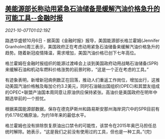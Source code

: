 <!--1633570262000-->
[美能源部长称动用紧急石油储备是缓解汽油价格急升的可能工具--金融时报](https://cn.reuters.com/article/usa-energy-secretary-stock-oil-1006-wedn-idCNKBS2GX020)
------

<div><i>2021-10-07T01:02:19Z</i></div><p>路透华盛顿10月6日 - 据英国《金融时报》报导，美国能源部长格兰霍姆(Jennifer Granholm)周三表示，美国政府正在考虑动用紧急石油储备来缓解汽油价格急升的趋势。随着新冠疫情降温，需求增加，美国汽油价格已创下七年高位。</p><p>格兰霍姆在金融时报组织的能源过渡峰会上谈到美国政府动用战略石油储备(SPR)来缓解石油和机动车燃料价格涨势的前景时称，“这是一个正在考虑的工具。”</p><p>有迹象表明，新增新冠病例数正在回落，推动人们重返工作岗位，增加出行，这推动美国汽油价格触及每加仑约3.2美元，同时石油输出国组织(OPEC)和其盟友组成的OPEC+联盟产油国本周同意让原油供应保持紧张。高油价是美国政府在明年中期选举前的一个担忧。</p><p>根据美国能源部数据，保存在德克萨斯州和路易斯安那州海岸洞穴中的SPR目前有约6.178亿桶原油，为约18年来的最低水平。</p><p>格兰霍姆也没有排除恢复原油出口禁令的可能性，该禁令在2015年奥巴马担任总统时解除。她表示，“这是我们之前没有使用过的工具，但也是一种工具。”(完)</p>
